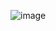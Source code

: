 ![image](https://github.com/kursatsmsek/spring-security-6x-authorization-sample/assets/80540635/cc41f77a-9c31-486f-91e1-28abb64fcd40)
